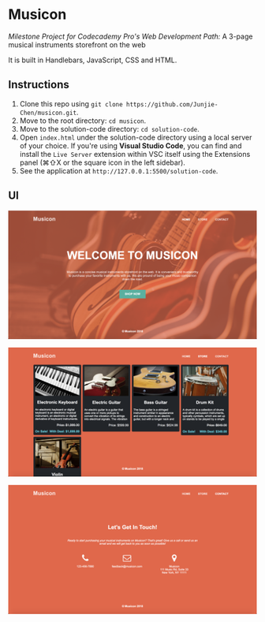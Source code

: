 # Musicon

*Milestone Project for Codecademy Pro's Web Development Path:* A 3-page musical instruments storefront on the web

It is built in Handlebars, JavaScript, CSS and HTML.

## Instructions

1. Clone this repo using `git clone https://github.com/Junjie-Chen/musicon.git`.
2. Move to the root directory: `cd musicon`.
3. Move to the solution-code directory: `cd solution-code`.
4. Open `index.html` under the solution-code directory using a local server of your choice. If you're using **Visual Studio Code**, you can find and install the `Live Server` extension within VSC itself using the Extensions panel (⌘⇧X or the square icon in the left sidebar).
5. See the application at `http://127.0.0.1:5500/solution-code`.

## UI

![Home](images/home.png "The home page of Musicon")

![Store](images/store.png "The store page of Musicon")

![Contact](images/contact.png "The contact page of Musicon")

